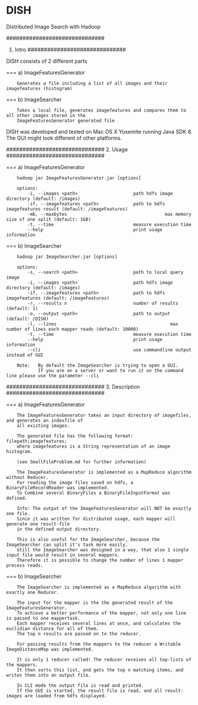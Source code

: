 # DISH
Distributed Image Search with Hadoop

##############################
1. Intro
##############################

DISH consists of 2 different parts

=== a) ImageFeaturesGenerator

		Generates a file including a list of all images and their imagefeatures (histogram)
	
=== b) ImageSearcher

		Takes a local file, generates imagefeatures and compares them to all other images stored in the
		ImageFeaturesGenerator generated file

DISH was developed and tested on Mac OS X Yosemite running Java SDK 8.
The GUI might look different of other platforms.

##############################
2. Usage
##############################

=== a) ImageFeaturesGenerator
	
		hadoop jar ImageFeaturesGenerator.jar [options]
		
		options:
			-i, --images <path>                     path hdfs image directory (default: /images)
			-if, --imagefeatures <path>             path to hdfs imagefeatures result (default: /imageFeatures)
			-mb, --maxbytes							            max memory size of one split (default: 1GB)
			-t, --time                              measure execution time
			--help                                  print usage information
			
=== b) ImageSearcher

		hadoop jar ImageSearcher.jar [options]
		
		options:
			-s, --search <path>                     path to local query image
			-i, --images <path>                     path hdfs image directory (default: /images)
			-if, --imagefeatures <path>             path to hdfs imagefeatures (default: /imageFeatures)
			-r, --results n                         number of results (default: 1)
			-o, --output <path>                     path to output (default: /DISH)
			-l, --lines								              max number of lines each mapper reads (default: 10000)
			-t, --time                              measure execution time
			--help                                  print usage information
			--cli                                   use commandline output instead of GUI

		Note: 	By default the ImageSearcher is trying to open a GUI.
				If you are on a server or want to run it on the command line please use the parameter --cli
				
##############################
3. Description
##############################

=== a) ImageFeaturesGenerator

		The ImageFeaturesGenerator takes an input directory of imagefiles, and generates an indexfile of
		all existing images.
		
		The generated file has the following format: filepath;imagefeatures;
		where imagefeatures is a String representation of an image histogram.
		
		(see SmallFileProblem.md for further information)
		
		The ImageFeaturesGenerator is implemented as a MapReduce algorithm without Reducer.
		For reading the image files saved on hdfs, a BinaryFileRecordReader was implemented.
		To Combine several BinaryFiles a BinaryFileInputFormat was defined.
		
		Info: The output of the ImageFeaturesGenerator will NOT be exactly one file.
		Since it was written for distributed usage, each mapper will generate one result-file
		in the defined output directory.
		
		This is also useful for the ImageSearcher, because the ImageSearcher can split it's task more easily.
		Still the ImageSearcher was designed in a way, that also 1 single input file would result in several mappers.
		Therefore it is possible to change the number of lines 1 mapper process reads.

=== b) ImageSearcher

		The ImageSearcher is implemented as a MapReduce algorithm with exactly one Reducer.
		
		The input for the mapper is the the generated result of the ImageFeaturesGenerator.
		To achieve a better performance of the mapper, not only one line is passed to one mappertask.
		Each mapper receives several lines at once, and calculates the euclidian distance for all of them.
		The top n results are passed on to the reducer.
		
		For passing results from the mappers to the reducer a Writable ImageDistanceMap was implemented.

		It is only 1 reducer called! The reducer receives all top-lists of the mappers.
		It then sorts this list, and gets the top n matching items, and writes them into an output file.
		
		In CLI mode the output file is read and printed.
		If the GUI is started, the result file is read, and all result-images are loaded from hdfs displayed.
